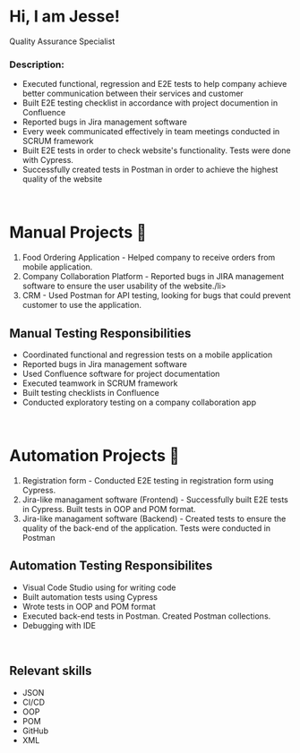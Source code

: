 # Hi, I am Jesse!
Quality Assurance Specialist 

<h3>Description:</h3>
<p>
  <ul>
    <li>Executed functional, regression and E2E tests to help company achieve better communication between their services and customer</li>
    <li>Built E2E testing checklist in accordance with project documention in Confluence</li> 
    <li>Reported bugs in Jira management software</li>
    <li>Every week communicated effectively in team meetings conducted in SCRUM framework</li>
    <li>Built E2E tests in order to check website's functionality. Tests were done with Cypress.</li>  
    <li>Successfully created tests in Postman in order to achieve the highest quality of the website</li>  
  </ul>
</p>

<br>

<h1>Manual Projects 💪 </h1> 
<ol>
    <li>Food Ordering Application - Helped company to receive orders from mobile application.</li>
    <li>Company Collaboration Platform - Reported bugs in JIRA management software to ensure the user usability of the website./li>
    <li>CRM - Used Postman for API testing, looking for bugs that could prevent customer to use the application.</li>
</ol>

<h2>Manual Testing Responsibilities</h2>
<ul>
  <li>Coordinated functional and regression tests
      on a mobile application</li>
<li>Reported bugs in Jira management software</li>
<li>Used Confluence software for project documentation</li>
<li>Executed teamwork in SCRUM framework</li>
<li>Built testing checklists in Confluence</li>
<li>Conducted exploratory testing on a company
     collaboration app</li>
</ul>

<br>

<h1>Automation Projects 🚗 </h1>
<ol>
  <li>Registration form - Conducted E2E testing in registration form using Cypress.</li>
  <li>Jira-like managament software (Frontend) - Successfully built E2E tests in Cypress. Built tests in OOP and POM format.</li>
  <li>Jira-like managament software (Backend) - Created tests to ensure the quality of the back-end of the application. Tests were conducted in Postman</li>
</ol>


<h2>Automation Testing Responsibilites</h2>
  <ul>
    <li>Visual Code Studio using for writing code</li>
    <li>Built automation tests using Cypress</li>
    <li>Wrote tests in OOP and POM format</li>
    <li>Executed back-end tests in Postman. Created Postman collections.</li>
    <li>Debugging with IDE</li>
  </ul>

  <br>

<h2>Relevant skills</h2>
  <ul>
    <li>JSON</li>
    <li>CI/CD</li>
    <li>OOP</li>
    <li>POM</li>
    <li>GitHub</li>
    <li>XML</li>
  </ul>
